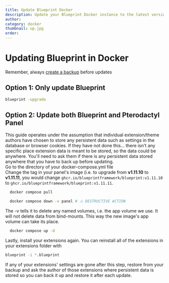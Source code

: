 ```yaml
---
title: Update Blueprint Docker
description: Update your Blueprint Docker instance to the latest version
author:
category: docker
thumbnail: up.jpg
order:
---
```


# Updating Blueprint in Docker
Remember, always [create a backup](<https://github.com/BlueprintFramework/docker?tab=readme-ov-file#first-well-install-restic-to-handle-backups>) before updates
## Option 1: Only update Blueprint
```bash
blueprint -upgrade
```

## Option 2: Update both Blueprint and Pterodactyl Panel
This guide operates under the assumption that individual extension/theme authors have chosen to store any persistent data such as settings in the database or browser cookies. If they have not done this... there isn't any specific place extension data is meant to be stored, so the data could be anywhere. You'll need to ask them if there is any persistent data stored anywhere that you have to back up before updating.<br>
Go to the directory of your docker-compose.yml file<br>
Change the tag in your panel's image (i.e. to upgrade from **v1.11.10** to **v1.11.11**, you would change ``ghcr.io/blueprintframework/blueprint:v1.11.10`` to ``ghcr.io/blueprintframework/blueprint:v1.11.11``.
```bash
  docker compose pull
```
```bash
  docker compose down -v panel # ⚠ DESTRUCTIVE ACTION
```
The -v tells it to delete any named volumes, i.e. the app volume we use. It will not delete data from bind-mounts. This way the new image's app volume can take its place.
```bash
  docker compose up -d
```
Lastly, install your extensions again. You can reinstall all of the extensions in your extensions folder with
```bash
blueprint -i *.blueprint
```
If any of your extensions' settings are gone after this step, restore from your backup and ask the author of those extensions where persistent data is stored so you can back it up and restore it after each update.
